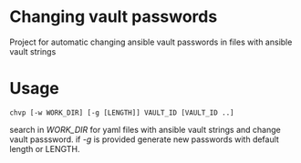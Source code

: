 # Changing vault passwords
Project for automatic changing ansible vault passwords in files with ansible vault strings

# Usage
```
chvp [-w WORK_DIR] [-g [LENGTH]] VAULT_ID [VAULT_ID ..]
```
search in *WORK_DIR* for yaml files with ansible vault strings and change vault passsword. if *-g* is provided generate new passwords with default length or LENGTH.
